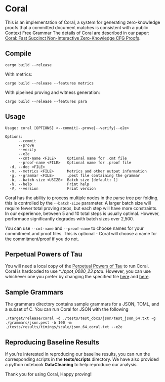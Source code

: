 
# Coral

This is an implementation of Coral, a system for generating zero-knowledge proofs that a committed document matches is consistent with a public Context Free Grammar
The details of Coral are described in our paper: [Coral: Fast Succinct Non-Interactive Zero-Knowledge CFG Proofs](https://eprint.iacr.org/2023/1886).

## Compile

```
cargo build --release
```

With metrics:
```
cargo build --release --features metrics
```

With pipeined proving and witness generation:
```
cargo build --release --features para
```


## Usage
```
Usage: coral [OPTIONS] <--commit|--prove|--verify|--e2e>

Options:
      --commit
      --prove
      --verify
      --e2e
      --cmt-name <FILE>     Optional name for .cmt file
      --proof-name <FILE>   Optional name for .proof file
  -d, --doc <FILE>
  -m, --metrics <FILE>      Metrics and other output information
  -g, --grammar <FILE>      .pest file containing the grammar
  -b, --batch-size <USIZE>  Batch size [default: 1]
  -h, --help                Print help
  -V, --version             Print version
```
Coral has the ability to process multiple nodes in the parse tree per folding, this is controlled by the `--batch-size` parameter. A larger batch size will require fewer total proving steps, but each step will have more constraints. In our experience, between 5 and 10 total steps is usually optimal. However, performace significantly degrades with batch sizes over 2,500.

You can use `--cmt-name` and `--proof-name` to choose names for your
commitment and proof files. This is optional - Coral will choose a name for the
commitment/proof if you do not. 

## Perpetual Powers of Tau 
You will need a local copy of the [Perpetual Powers of Tau](https://github.com/privacy-scaling-explorations/perpetualpowersoftau) to run Coral. Coral is hardcoded to use **./ppot_0080_23.ptau*. However, you can use whichever one you prefer by changing the specified file [here](https://github.com/eniac/coral/blob/main/src/solver.rs#L841) and [here](https://github.com/eniac/coral/blob/main/src/util.rs#L129).

## Sample Grammars
The grammars directory contains sample grammars for a JSON, TOML, and a subset of C. You can run Coral for JSON with the following
```
./target/release/coral -d ./tests/test_docs/json/test_json_64.txt -g ./grammars/json.pest -b 100 -m ./tests/results/timings/scale/json_64_coral.txt --e2e
```


## Reproducing Baseline Results
If you're interested in reproducing our baseline results, you can run the corresponding scripts in the **tests/scripts** directory. We have also provided a python notebook **DataCleaning** to help reproduce our analysis. 

Thank you for using Coral,
Happy proving!
